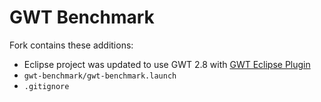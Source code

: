 # GWT Benchmark

Fork contains these additions:

- Eclipse project was updated to use GWT 2.8 with [GWT Eclipse Plugin](https://github.com/gwt-plugins/gwt-eclipse-plugin)
- `gwt-benchmark/gwt-benchmark.launch`
- `.gitignore`
